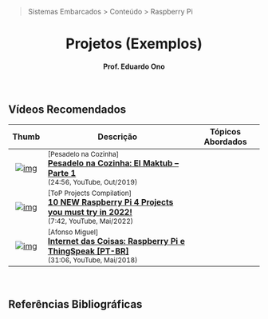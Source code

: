 > Sistemas Embarcados > Conteúdo > Raspberry Pi

<h1 align="center">Projetos (Exemplos)</h1>

<h4 align="center">Prof. Eduardo Ono</h4>

&nbsp;

## Vídeos Recomendados

| Thumb | Descrição | Tópicos Abordados |
| :-: | --- | --- |
| [![img](https://img.youtube.com/vi/-Gpnj8f5aQQ/default.jpg)](https://www.youtube.com/watch?v=-Gpnj8f5aQQ&t=1054s) | <sup>[Pesadelo na Cozinha]</sup><br>[__Pesadelo na Cozinha: El Maktub – Parte 1__](https://www.youtube.com/watch?v=-Gpnj8f5aQQ&t=1054s)<br><sub>(24:56, YouTube, Out/2019)</sub>
| [![img](https://img.youtube.com/vi/VId26DICO2I/default.jpg)](https://www.youtube.com/watch?v=VId26DICO2I) | <sup>[ToP Projects Compilation]</sup><br>[__10 NEW Raspberry Pi 4 Projects you must try in 2022!__](https://www.youtube.com/watch?v=VId26DICO2I)<br><sub>(7:42, YouTube, Mai/2022)</sub> | 
| [![img](https://img.youtube.com/vi/zQEGr0ItRQ4/default.jpg)](https://www.youtube.com/watch?v=zQEGr0ItRQ4) | <sup>[Afonso Miguel]</sup><br>[__Internet das Coisas: Raspberry Pi e ThingSpeak [PT-BR]__](https://www.youtube.com/watch?v=zQEGr0ItRQ4)<br><sub>(31:06, YouTube, Mai/2018)</sub>

<br>

## Referências Bibliográficas

<br>
